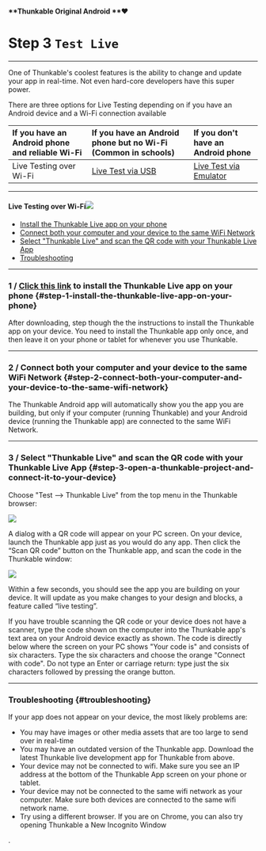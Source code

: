 #### **Thunkable Original Android **❤

# Step 3 `Test Live`

---

One of Thunkable's coolest features is the ability to change and update your app in real-time. Not even hard-core developers have this super power.

There are three options for Live Testing depending on if you have an Android device and a Wi-Fi connection available

| If you have an Android phone and reliable Wi-Fi | If you have an Android phone but no Wi-Fi \(Common in schools\) | If you don't have an Android phone |
| :--- | :--- | :--- |
| Live Testing over Wi-Fi | [Live Test via USB](/android/live-test-usb.md) | [Live Test via Emulator](/android/live-test-emulator.md) |

---

#### Live Testing over Wi-Fi![](https://thunkable.com/explore/img/WifiA.png)

* [Install the Thunkable Live app on your phone](#step-1-install-the-thunkable-live-app-on-your-phone)
* [Connect both your computer and your device to the same WiFi Network](#step-2-connect-both-your-computer-and-your-device-to-the-same-wifi-network)
* [Select "Thunkable Live" and scan the QR code with your Thunkable Live App](#step-3-open-a-thunkable-project-and-connect-it-to-your-device)
* [Troubleshooting ](#troubleshooting)

---

### 1 /  [Click this link](https://play.google.com/store/apps/details?id=com.thunkable.appinventor.aicompanion3&hl=en) to install the Thunkable Live app on your phone {#step-1-install-the-thunkable-live-app-on-your-phone}

After downloading, step though the the instructions to install the Thunkable app on your device. You need to install the Thunkable app only once, and then leave it on your phone or tablet for whenever you use Thunkable.

---

### 2 / Connect both your computer and your device to the same WiFi Network {#step-2-connect-both-your-computer-and-your-device-to-the-same-wifi-network}

The Thunkable Android app will automatically show you the app you are building, but only if your computer \(running Thunkable\) and your Android device \(running the Thunkable app\) are connected to the same WiFi Network.

---

### 3 / Select "Thunkable Live" and scan the QR code with your Thunkable Live App {#step-3-open-a-thunkable-project-and-connect-it-to-your-device}

Choose "Test --&gt; Thunkable Live" from the top menu in the Thunkable browser:

![](https://thunkable.com/explore/img/connectSnapshot2.png)

A dialog with a QR code will appear on your PC screen. On your device, launch the Thunkable app just as you would do any app. Then click the “Scan QR code” button on the Thunkable app, and scan the code in the Thunkable window:

![](https://thunkable.com/explore/img/six_character_code.png)

Within a few seconds, you should see the app you are building on your device. It will update as you make changes to your design and blocks, a feature called “live testing”.

If you have trouble scanning the QR code or your device does not have a scanner, type the code shown on the computer into the Thunkable app's text area on your Android device exactly as shown. The code is directly below where the screen on your PC shows "Your code is" and consists of six characters. Type the six characters and choose the orange "Connect with code". Do not type an Enter or carriage return: type just the six characters followed by pressing the orange button.

---

### Troubleshooting {#troubleshooting}

If your app does not appear on your device, the most likely problems are:

* You may have images or other media assets that are too large to send over in real-time
* You may have an outdated version of the Thunkable app. Download the latest Thunkable live development app for Thunkable from above.
* Your device may not be connected to wifi. Make sure you see an IP address at the bottom of the Thunkable App screen on your phone or tablet.
* Your device may not be connected to the same wifi network as your computer. Make sure both devices are connected to the same wifi network name.
* Try using a different browser. If you are on Chrome, you can also try opening Thunkable a New Incognito Window

.

